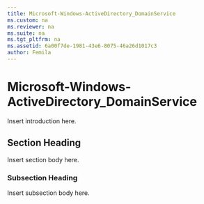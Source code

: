 ```yaml
---
title: Microsoft-Windows-ActiveDirectory_DomainService
ms.custom: na
ms.reviewer: na
ms.suite: na
ms.tgt_pltfrm: na
ms.assetid: 6a00f7de-1981-43e6-8075-46a26d1017c3
author: Femila
---
```

# Microsoft-Windows-ActiveDirectory_DomainService
Insert introduction here.  
  
## Section Heading  
Insert section body here.  
  
### Subsection Heading  
Insert subsection body here.  
  
